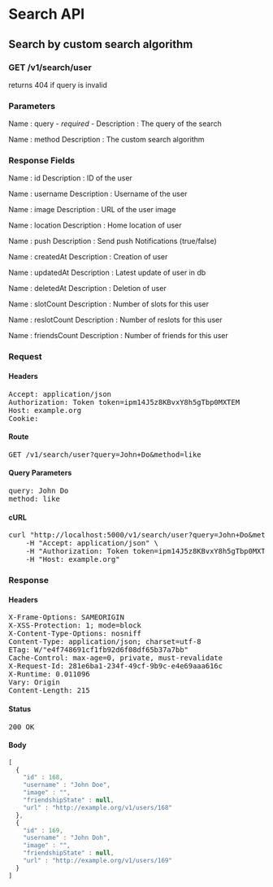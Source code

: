 # Search API

## Search by custom search algorithm

### GET /v1/search/user

returns 404 if query is invalid



### Parameters

Name : query *- required -*
Description : The query of the search

Name : method
Description : The custom search algorithm


### Response Fields

Name : id
Description : ID of the user

Name : username
Description : Username of the user

Name : image
Description : URL of the user image

Name : location
Description : Home location of user

Name : push
Description : Send push Notifications (true/false)

Name : createdAt
Description : Creation of user

Name : updatedAt
Description : Latest update of user in db

Name : deletedAt
Description : Deletion of user

Name : slotCount
Description : Number of slots for this user

Name : reslotCount
Description : Number of reslots for this user

Name : friendsCount
Description : Number of friends for this user

### Request

#### Headers

<pre>Accept: application/json
Authorization: Token token=ipm14J5z8KBvxY8h5gTbp0MXTEM
Host: example.org
Cookie: </pre>

#### Route

<pre>GET /v1/search/user?query=John+Do&amp;method=like</pre>

#### Query Parameters

<pre>query: John Do
method: like</pre>

#### cURL

<pre class="request">curl &quot;http://localhost:5000/v1/search/user?query=John+Do&amp;method=like&quot; -X GET \
	-H &quot;Accept: application/json&quot; \
	-H &quot;Authorization: Token token=ipm14J5z8KBvxY8h5gTbp0MXTEM&quot; \
	-H &quot;Host: example.org&quot;</pre>

### Response

#### Headers

<pre>X-Frame-Options: SAMEORIGIN
X-XSS-Protection: 1; mode=block
X-Content-Type-Options: nosniff
Content-Type: application/json; charset=utf-8
ETag: W/&quot;e4f748691cf1fb92d6f08df65b37a7bb&quot;
Cache-Control: max-age=0, private, must-revalidate
X-Request-Id: 281e6ba1-234f-49cf-9b9c-e4e69aaa616c
X-Runtime: 0.011096
Vary: Origin
Content-Length: 215</pre>

#### Status

<pre>200 OK</pre>

#### Body

```javascript
[
  {
    "id" : 168,
    "username" : "John Doe",
    "image" : "",
    "friendshipState" : null,
    "url" : "http://example.org/v1/users/168"
  },
  {
    "id" : 169,
    "username" : "John Doh",
    "image" : "",
    "friendshipState" : null,
    "url" : "http://example.org/v1/users/169"
  }
]
```
